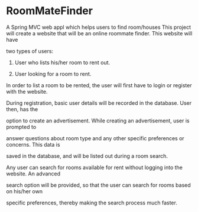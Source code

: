 # RoomMateFinder
A Spring MVC web appl which helps users to find room/houses 
This project will create a website that will be an online roommate finder. This website will have

two types of users: 

1. User who lists his/her room to rent out.

2. User looking for a room to rent.

In order to list a room to be rented, the user will first have to login or register with the website. 

During registration, basic user details will be recorded in the database. User then, has the 

option to create an advertisement. While creating an advertisement, user is prompted to 

answer questions about room type and any other specific preferences or concerns. This data is 

saved in the database, and will be listed out during a room search. 

Any user can search for rooms available for rent without logging into the website. An advanced 

search option will be provided, so that the user can search for rooms based on his/her own 

specific preferences, thereby making the search process much faster.
